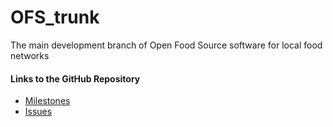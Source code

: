 OFS_trunk
=========

The main development branch of Open Food Source software for local food networks


#### Links to the GitHub Repository
* [Milestones](https://github.com/openfoodsource/OFS_trunk/milestones)
* [Issues](https://github.com/openfoodsource/OFS_trunk/issues)
